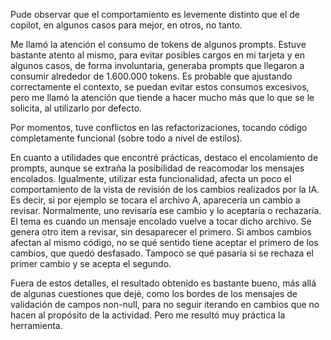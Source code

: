 Pude observar que el comportamiento es levemente distinto que el de copilot, en algunos casos para mejor, en otros, no tanto.

Me llamó la atención el consumo de tokens de algunos prompts. Estuve bastante atento al mismo, para evitar posibles cargos en mi tarjeta y en algunos casos, de forma involuntaria, generaba prompts que llegaron a consumir alrededor de 1.600.000 tokens. Es probable que ajustando correctamente el contexto, se puedan evitar estos consumos excesivos, pero me llamó la atención que tiende a hacer mucho más que lo que se le solicita, al utilizarlo por defecto.

Por momentos, tuve conflictos en las refactorizaciones, tocando código completamente funcional (sobre todo a nivel de estilos).

En cuanto a utilidades que encontré prácticas, destaco el encolamiento de prompts, aunque se extraña la posibilidad de reacomodar los mensajes encolados.
Igualmente, utilizar esta funcionalidad, afecta un poco el comportamiento de la vista de revisión de los cambios realizados por la IA. Es decir, si por ejemplo se tocara el archivo A, aparecería un cambio a revisar. Normalmente, uno revisaría ese cambio y lo aceptaría o rechazaría. El tema es cuando un mensaje encolado vuelve a tocar dicho archivo. Se genera otro item a revisar, sin desaparecer el primero. Si ambos cambios afectan al mismo código, no se qué sentido tiene aceptar el primero de los cambios, que quedó desfasado. Tampoco se qué pasaría si se rechaza el primer cambio y se acepta el segundo.

Fuera de estos detalles, el resultado obtenido es bastante bueno, más allá de algunas cuestiones que dejé, como los bordes de los mensajes de validación de campos non-null, para no seguir iterando en cambios que no hacen al propósito de la actividad. Pero me resultó muy práctica la herramienta.